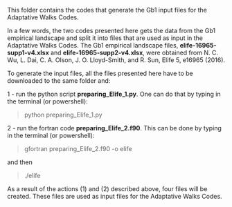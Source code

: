 This folder contains the codes that generate the Gb1 input files for the Adaptative Walks Codes. 

In a few words, the two codes presented here gets the data from the Gb1 empirical landscape and split it into files that are used as input in the Adaptative Walks Codes. The Gb1 empirical landscape files, **elife-16965-supp1-v4.xlsx** and **elife-16965-supp2-v4.xlsx**, were obtained from N. C. Wu, L. Dai, C. A. Olson, J. O. Lloyd-Smith, and R. Sun, Elife 5, e16965 (2016).

To generate the input files, all the files presented here have to be downloaded to the same folder and:

1 - run the python script **preparing_Elife_1.py**. One can do that by typing in the terminal (or powershell): 
> python preparing_Elife_1.py

2 - run the fortran code **preparing_Elife_2.f90**. This can be done by typing in the terminal (or powershell): 
> gfortran preparing_Elife_2.f90 -o elife

and then
> ./elife

As a result of the actions (1) and (2) described above, four files will be created. These files are used as input files for the Adaptative Walks Codes.
